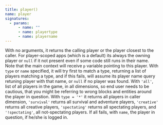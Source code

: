 ```yaml
---
title: player()
name: player
signatures:
  - params:
      - name: ""
      - name: playertype
      - name: playername
---
```


With no arguments, it returns the calling player or the player closest to the
caller. For player-scoped apps (which is a default) its always the owning player
or `null` if it not present even if some code still runs in their name. Note
that the main context will receive `p` variable pointing to this player. With
`type` or `name` specified, it will try first to match a type, returning a list
of players matching a type, and if this fails, will assume its player name query
retuning player with that name, or `null` if no player was found. With `'all'`,
list of all players in the game, in all dimensions, so end user needs to be
cautious, that you might be referring to wrong blocks and entities around the
player in question. With `type = '*'` it returns all players in caller
dimension, `'survival'` returns all survival and adventure players, `'creative'`
returns all creative players, `'spectating'` returns all spectating players, and
`'!spectating'`, all not-spectating players. If all fails, with `name`, the
player in question, if he/she is logged in.
